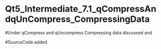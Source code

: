 # Qt5_Intermediate_7.1_qCompressAndqUnCompress_CompressingData

#Under qCompress and qUncompress Compressing data discussed and

#SourceCode added 
